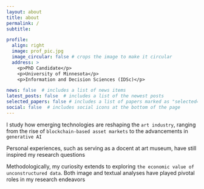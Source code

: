 ```yaml
---
layout: about
title: about
permalink: /
subtitle: 

profile:
  align: right
  image: prof_pic.jpg
  image_circular: false # crops the image to make it circular
  address: >
    <p>PhD Candidate</p>
    <p>University of Minnesota</p>
    <p>Information and Decision Sciences (IDSc)</p>

news: false  # includes a list of news items
latest_posts: false  # includes a list of the newest posts
selected_papers: false # includes a list of papers marked as "selected={true}"
social: false  # includes social icons at the bottom of the page
---
```


I study how emerging technologies are reshaping the `art industry`, ranging from the rise of `blockchain-based asset markets` to the advancements in `generative AI`

Personal experiences, such as serving as a docent at art museum, have still inspired my research questions

Methodologically, my curiosity extends to exploring `the economic value of unconstructured data`. Both image and textual analyses have played pivotal roles in my research endeavors